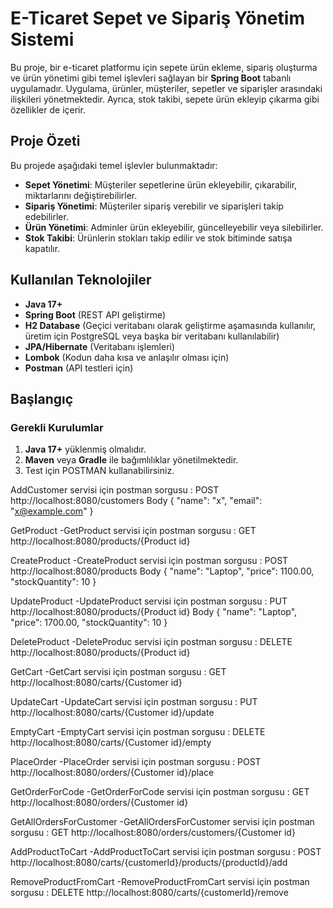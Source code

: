 # E-Ticaret Sepet ve Sipariş Yönetim Sistemi

Bu proje, bir e-ticaret platformu için sepete ürün ekleme, sipariş oluşturma ve ürün yönetimi gibi temel işlevleri sağlayan bir **Spring Boot** tabanlı uygulamadır. Uygulama, ürünler, müşteriler, sepetler ve siparişler arasındaki ilişkileri yönetmektedir. Ayrıca, stok takibi, sepete ürün ekleyip çıkarma gibi özellikler de içerir.

## Proje Özeti

Bu projede aşağıdaki temel işlevler bulunmaktadır:

- **Sepet Yönetimi**: Müşteriler sepetlerine ürün ekleyebilir, çıkarabilir, miktarlarını değiştirebilirler.
- **Sipariş Yönetimi**: Müşteriler sipariş verebilir ve siparişleri takip edebilirler.
- **Ürün Yönetimi**: Adminler ürün ekleyebilir, güncelleyebilir veya silebilirler.
- **Stok Takibi**: Ürünlerin stokları takip edilir ve stok bitiminde satışa kapatılır.

## Kullanılan Teknolojiler

- **Java 17+**
- **Spring Boot** (REST API geliştirme)
- **H2 Database** (Geçici veritabanı olarak geliştirme aşamasında kullanılır, üretim için PostgreSQL veya başka bir veritabanı kullanılabilir)
- **JPA/Hibernate** (Veritabanı işlemleri)
- **Lombok** (Kodun daha kısa ve anlaşılır olması için)
- **Postman** (API testleri için)
  
## Başlangıç

### Gerekli Kurulumlar

1. **Java 17+** yüklenmiş olmalıdır.
2. **Maven** veya **Gradle** ile bağımlılıklar yönetilmektedir.
3. Test için POSTMAN kullanabilirsiniz.
   
 AddCustomer servisi için postman sorgusu : POST http://localhost:8080/customers 
 Body
{
  "name": "x",
  "email": "x@example.com"
}

GetProduct
-GetProduct servisi için postman sorgusu : GET http://localhost:8080/products/{Product id}

CreateProduct
-CreateProduct servisi için postman sorgusu : POST http://localhost:8080/products
Body
{
  "name": "Laptop",
  "price": 1100.00,
  "stockQuantity": 10
}

UpdateProduct
-UpdateProduct servisi için postman sorgusu : PUT http://localhost:8080/products/{Product id}
Body
{
  "name": "Laptop",
  "price": 1700.00,
  "stockQuantity": 10
}

DeleteProduct
-DeleteProduc servisi için postman sorgusu : DELETE http://localhost:8080/products/{Product id}

GetCart
-GetCart servisi için postman sorgusu : GET http://localhost:8080/carts/{Customer id}

UpdateCart
-UpdateCart servisi için postman sorgusu : PUT http://localhost:8080/carts/{Customer id}/update

EmptyCart
-EmptyCart servisi için postman sorgusu : DELETE http://localhost:8080/carts/{Customer id}/empty

PlaceOrder
-PlaceOrder servisi için postman sorgusu : POST http://localhost:8080/orders/{Customer id}/place

GetOrderForCode
-GetOrderForCode servisi için postman sorgusu : GET http://localhost:8080/orders/{Customer id}

GetAllOrdersForCustomer
-GetAllOrdersForCustomer servisi için postman sorgusu : GET http://localhost:8080/orders/customers/{Customer id}

AddProductToCart
-AddProductToCart servisi için postman sorgusu : POST http://localhost:8080/carts/{customerId}/products/{productId}/add

RemoveProductFromCart
-RemoveProductFromCart servisi için postman sorgusu : DELETE http://localhost:8080/carts/{customerId}/remove

